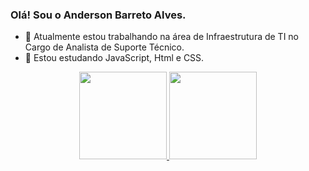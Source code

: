 ### Olá! Sou o Anderson Barreto Alves.


- 🔭 Atualmente estou trabalhando na área de Infraestrutura de TI no Cargo de Analista de Suporte Técnico.
- 🌱 Estou estudando JavaScript, Html e CSS.

<div align="center">
  <a href="https://github.com/andersonbarretoalves">
  <img height="140em" src="https://github-readme-stats.vercel.app/api?username=andersonbarretoalves&show_icons=true&theme=merko&include_all_commits=true&count_private=true"/>
  <img height="140em" src="https://github-readme-stats.vercel.app/api/top-langs/?username=andersonbarretoalves&layout=compact&langs_count=7&theme=merko"/>
</div>
